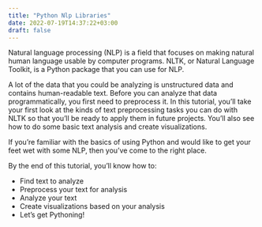 ```yaml
---
title: "Python Nlp Libraries"
date: 2022-07-19T14:37:22+03:00
draft: false
---
```


Natural language processing (NLP) is a field that focuses on making natural human language usable by computer programs. NLTK, or Natural Language Toolkit, is a Python package that you can use for NLP.

A lot of the data that you could be analyzing is unstructured data and contains human-readable text. Before you can analyze that data programmatically, you first need to preprocess it. In this tutorial, you’ll take your first look at the kinds of text preprocessing tasks you can do with NLTK so that you’ll be ready to apply them in future projects. You’ll also see how to do some basic text analysis and create visualizations.

If you’re familiar with the basics of using Python and would like to get your feet wet with some NLP, then you’ve come to the right place.

By the end of this tutorial, you’ll know how to:

* Find text to analyze
* Preprocess your text for analysis
* Analyze your text
* Create visualizations based on your analysis
* Let’s get Pythoning!